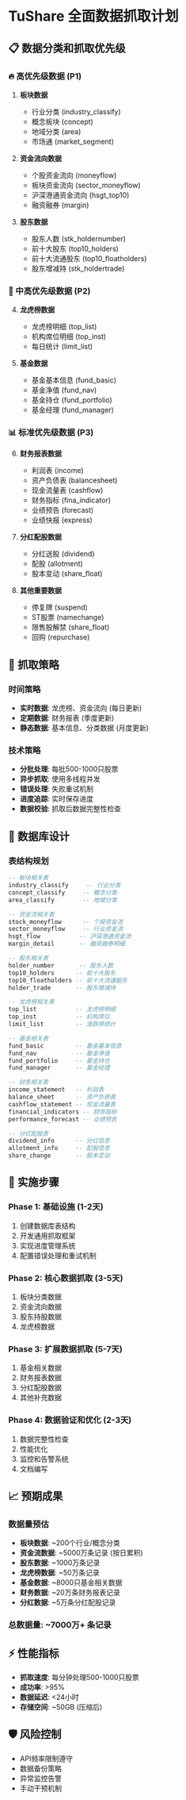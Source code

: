 # TuShare 全面数据抓取计划

## 📋 数据分类和抓取优先级

### 🔥 高优先级数据 (P1)
1. **板块数据**
   - 行业分类 (industry_classify)
   - 概念板块 (concept)
   - 地域分类 (area)
   - 市场通 (market_segment)

2. **资金流向数据**
   - 个股资金流向 (moneyflow)
   - 板块资金流向 (sector_moneyflow)
   - 沪深港通资金流向 (hsgt_top10)
   - 融资融券 (margin)

3. **股东数据**
   - 股东人数 (stk_holdernumber)
   - 前十大股东 (top10_holders)
   - 前十大流通股东 (top10_floatholders)
   - 股东增减持 (stk_holdertrade)

### 🚀 中高优先级数据 (P2)
4. **龙虎榜数据**
   - 龙虎榜明细 (top_list)
   - 机构席位明细 (top_inst)
   - 每日统计 (limit_list)

5. **基金数据**
   - 基金基本信息 (fund_basic)
   - 基金净值 (fund_nav)
   - 基金持仓 (fund_portfolio)
   - 基金经理 (fund_manager)

### 📊 标准优先级数据 (P3)
6. **财务报表数据**
   - 利润表 (income)
   - 资产负债表 (balancesheet)
   - 现金流量表 (cashflow)
   - 财务指标 (fina_indicator)
   - 业绩预告 (forecast)
   - 业绩快报 (express)

7. **分红配股数据**
   - 分红送股 (dividend)
   - 配股 (allotment)
   - 股本变动 (share_float)

8. **其他重要数据**
   - 停复牌 (suspend)
   - ST股票 (namechange)
   - 限售股解禁 (share_float)
   - 回购 (repurchase)

## 🎯 抓取策略

### 时间策略
- **实时数据**: 龙虎榜、资金流向 (每日更新)
- **定期数据**: 财务报表 (季度更新)
- **静态数据**: 基本信息、分类数据 (月度更新)

### 技术策略
- **分批处理**: 每批500-1000只股票
- **异步抓取**: 使用多线程并发
- **错误处理**: 失败重试机制
- **进度追踪**: 实时保存进度
- **数据校验**: 抓取后数据完整性检查

## 📁 数据库设计

### 表结构规划
```sql
-- 板块相关表
industry_classify     -- 行业分类
concept_classify     -- 概念分类  
area_classify        -- 地域分类

-- 资金流相关表
stock_moneyflow      -- 个股资金流
sector_moneyflow     -- 行业资金流
hsgt_flow           -- 沪深港通资金流
margin_detail       -- 融资融券明细

-- 股东相关表
holder_number       -- 股东人数
top10_holders      -- 前十大股东
top10_floatholders -- 前十大流通股东
holder_trade       -- 股东增减持

-- 龙虎榜相关表
top_list           -- 龙虎榜明细
top_inst           -- 机构席位
limit_list         -- 涨跌停统计

-- 基金相关表
fund_basic         -- 基金基本信息
fund_nav           -- 基金净值
fund_portfolio     -- 基金持仓
fund_manager       -- 基金经理

-- 财务相关表
income_statement   -- 利润表
balance_sheet      -- 资产负债表
cashflow_statement -- 现金流量表
financial_indicators -- 财务指标
performance_forecast -- 业绩预告

-- 分红配股表
dividend_info      -- 分红信息
allotment_info     -- 配股信息
share_change       -- 股本变动
```

## 🔧 实施步骤

### Phase 1: 基础设施 (1-2天)
1. 创建数据库表结构
2. 开发通用抓取框架
3. 实现进度管理系统
4. 配置错误处理和重试机制

### Phase 2: 核心数据抓取 (3-5天)
1. 板块分类数据
2. 资金流向数据
3. 股东持股数据
4. 龙虎榜数据

### Phase 3: 扩展数据抓取 (5-7天)
1. 基金相关数据
2. 财务报表数据
3. 分红配股数据
4. 其他补充数据

### Phase 4: 数据验证和优化 (2-3天)
1. 数据完整性检查
2. 性能优化
3. 监控和告警系统
4. 文档编写

## 📈 预期成果

### 数据量预估
- **板块数据**: ~200个行业/概念分类
- **资金流数据**: ~5000万条记录 (按日累积)
- **股东数据**: ~1000万条记录
- **龙虎榜数据**: ~50万条记录
- **基金数据**: ~8000只基金相关数据
- **财务数据**: ~20万条财务报表记录
- **分红数据**: ~5万条分红配股记录

### 总数据量: ~7000万+ 条记录

## ⚡ 性能指标
- **抓取速度**: 每分钟处理500-1000只股票
- **成功率**: >95%
- **数据延迟**: <24小时
- **存储空间**: ~50GB (压缩后)

## 🛡️ 风险控制
- API频率限制遵守
- 数据备份策略
- 异常监控告警
- 手动干预机制